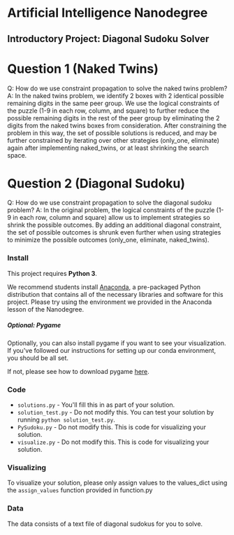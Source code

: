 # Artificial Intelligence Nanodegree
## Introductory Project: Diagonal Sudoku Solver

# Question 1 (Naked Twins)
Q: How do we use constraint propagation to solve the naked twins problem?
A: In the naked twins problem, we identify 2 boxes with 2 identical possible remaining digits in the same peer group. We use the logical constraints of the puzzle (1-9 in each row, column, and square) to further reduce the possible remaining digits in the rest of the peer group by eliminating the 2 digits from the naked twins boxes from consideration. After constraining the problem in this way, the set of possible solutions is reduced, and may be further constrained by iterating over other strategies (only_one, eliminate) again after implementing naked_twins, or at least shrinking the search space. 

# Question 2 (Diagonal Sudoku)
Q: How do we use constraint propagation to solve the diagonal sudoku problem?
A: In the original problem, the logical constraints of the puzzle (1-9 in each row, column and square) allow us to implement strategies so shrink the possible outcomes. By adding an additional diagonal constraint, the set of possible outcomes is shrunk even further when using strategies to minimize the possible outcomes (only_one, eliminate, naked_twins).

### Install

This project requires **Python 3**.

We recommend students install [Anaconda](https://www.continuum.io/downloads), a pre-packaged Python distribution that contains all of the necessary libraries and software for this project. 
Please try using the environment we provided in the Anaconda lesson of the Nanodegree.

##### Optional: Pygame

Optionally, you can also install pygame if you want to see your visualization. If you've followed our instructions for setting up our conda environment, you should be all set.

If not, please see how to download pygame [here](http://www.pygame.org/download.shtml).

### Code

* `solutions.py` - You'll fill this in as part of your solution.
* `solution_test.py` - Do not modify this. You can test your solution by running `python solution_test.py`.
* `PySudoku.py` - Do not modify this. This is code for visualizing your solution.
* `visualize.py` - Do not modify this. This is code for visualizing your solution.

### Visualizing

To visualize your solution, please only assign values to the values_dict using the ```assign_values``` function provided in function.py

### Data

The data consists of a text file of diagonal sudokus for you to solve.
